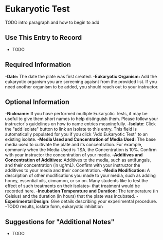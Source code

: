 # Eukaryotic Test

TODO intro paragraph and how to begin to add

## Use This Entry to Record

- TODO

## Required Information

-**Date:** The date the plate was first created.
-**Eukaryotic Organism:** Add the eukaryotic organism you are screening agaisnt from the provided list. If you need another organism to be added, you should reach out to your instructor. 

## Optional Information

-**Nickname:** If you have performed multiple Eukaryotic Tests, it may be useful to give them short names to help distinguish them. Please follow your instructor's guidelines on how to name entries meaningfully. 
-**Isolate:** Click the "add Isolate" button to link an isolate to this entry. This field is automatically populated for you if you click "Add Eukaryotic Test" to an existing isolate.
-**Media Used and Concentration of Media Used:** The base media used to cultivate the plate and its concentration. For example, commonly when the Media Used is TSA, the Concentration is 10%. Confirm with your instructor the concentration of your media. 
-**Additives and Concentration of Additives:** Additives to the media, such as antifungals, and their concentration (in ug/mL). Confirm with your instructor the additives to your media and their concentration. 
-**Media Modification:** A description of other modifications you made to your media, such as adding honey, essential oils, cinnamon, or so on. Many students like to test the effect of such treatments on their isolates- that treatment would be recorded here. 
-**Incubation Temperature and Duration:** The temperature (in Celsius) and the duration (in hours) that the plate was incubated. 
-**Experimental Design:** Give details describing your experimental procedure. 
-TODO results, ioslate form, eukaryotic inhibition

## Suggestions for "Additional Notes"

- TODO
